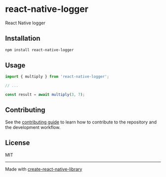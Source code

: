 # react-native-logger

React Native logger

## Installation

```sh
npm install react-native-logger
```

## Usage


```js
import { multiply } from 'react-native-logger';

// ...

const result = await multiply(3, 7);
```


## Contributing

See the [contributing guide](CONTRIBUTING.md) to learn how to contribute to the repository and the development workflow.

## License

MIT

---

Made with [create-react-native-library](https://github.com/callstack/react-native-builder-bob)
